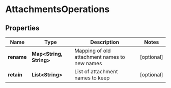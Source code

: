 

# AttachmentsOperations


## Properties

| Name | Type | Description | Notes |
|------------ | ------------- | ------------- | -------------|
|**rename** | **Map&lt;String, String&gt;** | Mapping of old attachment names to new names |  [optional] |
|**retain** | **List&lt;String&gt;** | List of attachment names to keep |  [optional] |



